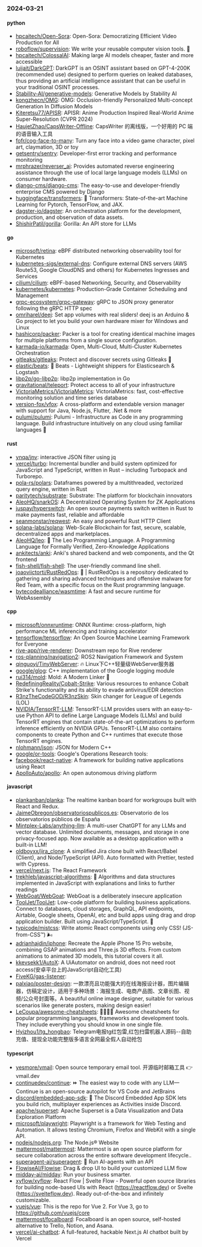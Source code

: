 ### 2024-03-21

#### python
* [hpcaitech/Open-Sora](https://github.com/hpcaitech/Open-Sora): Open-Sora: Democratizing Efficient Video Production for All
* [roboflow/supervision](https://github.com/roboflow/supervision): We write your reusable computer vision tools. 💜
* [hpcaitech/ColossalAI](https://github.com/hpcaitech/ColossalAI): Making large AI models cheaper, faster and more accessible
* [luijait/DarkGPT](https://github.com/luijait/DarkGPT): DarkGPT is an OSINT assistant based on GPT-4-200K (recommended use) designed to perform queries on leaked databases, thus providing an artificial intelligence assistant that can be useful in your traditional OSINT processes.
* [Stability-AI/generative-models](https://github.com/Stability-AI/generative-models): Generative Models by Stability AI
* [kongzhecn/OMG](https://github.com/kongzhecn/OMG): OMG: Occlusion-friendly Personalized Multi-concept Generation In Diffusion Models
* [Kiteretsu77/APISR](https://github.com/Kiteretsu77/APISR): APISR: Anime Production Inspired Real-World Anime Super-Resolution (CVPR 2024)
* [HaujetZhao/CapsWriter-Offline](https://github.com/HaujetZhao/CapsWriter-Offline): CapsWriter 的离线版，一个好用的 PC 端的语音输入工具
* [fofr/cog-face-to-many](https://github.com/fofr/cog-face-to-many): Turn any face into a video game character, pixel art, claymation, 3D or toy
* [getsentry/sentry](https://github.com/getsentry/sentry): Developer-first error tracking and performance monitoring
* [mrphrazer/reverser_ai](https://github.com/mrphrazer/reverser_ai): Provides automated reverse engineering assistance through the use of local large language models (LLMs) on consumer hardware.
* [django-cms/django-cms](https://github.com/django-cms/django-cms): The easy-to-use and developer-friendly enterprise CMS powered by Django
* [huggingface/transformers](https://github.com/huggingface/transformers): 🤗 Transformers: State-of-the-art Machine Learning for Pytorch, TensorFlow, and JAX.
* [dagster-io/dagster](https://github.com/dagster-io/dagster): An orchestration platform for the development, production, and observation of data assets.
* [ShishirPatil/gorilla](https://github.com/ShishirPatil/gorilla): Gorilla: An API store for LLMs

#### go
* [microsoft/retina](https://github.com/microsoft/retina): eBPF distributed networking observability tool for Kubernetes
* [kubernetes-sigs/external-dns](https://github.com/kubernetes-sigs/external-dns): Configure external DNS servers (AWS Route53, Google CloudDNS and others) for Kubernetes Ingresses and Services
* [cilium/cilium](https://github.com/cilium/cilium): eBPF-based Networking, Security, and Observability
* [kubernetes/kubernetes](https://github.com/kubernetes/kubernetes): Production-Grade Container Scheduling and Management
* [grpc-ecosystem/grpc-gateway](https://github.com/grpc-ecosystem/grpc-gateway): gRPC to JSON proxy generator following the gRPC HTTP spec
* [omriharel/deej](https://github.com/omriharel/deej): Set app volumes with real sliders! deej is an Arduino & Go project to let you build your own hardware mixer for Windows and Linux
* [hashicorp/packer](https://github.com/hashicorp/packer): Packer is a tool for creating identical machine images for multiple platforms from a single source configuration.
* [karmada-io/karmada](https://github.com/karmada-io/karmada): Open, Multi-Cloud, Multi-Cluster Kubernetes Orchestration
* [gitleaks/gitleaks](https://github.com/gitleaks/gitleaks): Protect and discover secrets using Gitleaks 🔑
* [elastic/beats](https://github.com/elastic/beats): 🐠 Beats - Lightweight shippers for Elasticsearch & Logstash
* [libp2p/go-libp2p](https://github.com/libp2p/go-libp2p): libp2p implementation in Go
* [gravitational/teleport](https://github.com/gravitational/teleport): Protect access to all of your infrastructure
* [VictoriaMetrics/VictoriaMetrics](https://github.com/VictoriaMetrics/VictoriaMetrics): VictoriaMetrics: fast, cost-effective monitoring solution and time series database
* [version-fox/vfox](https://github.com/version-fox/vfox): A cross-platform and extendable version manager with support for Java, Node.js, Flutter, .Net & more
* [pulumi/pulumi](https://github.com/pulumi/pulumi): Pulumi - Infrastructure as Code in any programming language. Build infrastructure intuitively on any cloud using familiar languages 🚀

#### rust
* [ynqa/jnv](https://github.com/ynqa/jnv): interactive JSON filter using jq
* [vercel/turbo](https://github.com/vercel/turbo): Incremental bundler and build system optimized for JavaScript and TypeScript, written in Rust – including Turbopack and Turborepo.
* [pola-rs/polars](https://github.com/pola-rs/polars): Dataframes powered by a multithreaded, vectorized query engine, written in Rust
* [paritytech/substrate](https://github.com/paritytech/substrate): Substrate: The platform for blockchain innovators
* [AleoHQ/snarkOS](https://github.com/AleoHQ/snarkOS): A Decentralized Operating System for ZK Applications
* [juspay/hyperswitch](https://github.com/juspay/hyperswitch): An open source payments switch written in Rust to make payments fast, reliable and affordable
* [seanmonstar/reqwest](https://github.com/seanmonstar/reqwest): An easy and powerful Rust HTTP Client
* [solana-labs/solana](https://github.com/solana-labs/solana): Web-Scale Blockchain for fast, secure, scalable, decentralized apps and marketplaces.
* [AleoHQ/leo](https://github.com/AleoHQ/leo): 🦁 The Leo Programming Language. A Programming Language for Formally Verified, Zero-Knowledge Applications
* [ankitects/anki](https://github.com/ankitects/anki): Anki's shared backend and web components, and the Qt frontend
* [fish-shell/fish-shell](https://github.com/fish-shell/fish-shell): The user-friendly command line shell.
* [joaoviictorti/RustRedOps](https://github.com/joaoviictorti/RustRedOps): 🦀 | RustRedOps is a repository dedicated to gathering and sharing advanced techniques and offensive malware for Red Team, with a specific focus on the Rust programming language.
* [bytecodealliance/wasmtime](https://github.com/bytecodealliance/wasmtime): A fast and secure runtime for WebAssembly

#### cpp
* [microsoft/onnxruntime](https://github.com/microsoft/onnxruntime): ONNX Runtime: cross-platform, high performance ML inferencing and training accelerator
* [tensorflow/tensorflow](https://github.com/tensorflow/tensorflow): An Open Source Machine Learning Framework for Everyone
* [rive-app/rive-renderer](https://github.com/rive-app/rive-renderer): Downstream repo for Rive renderer
* [ros-planning/navigation2](https://github.com/ros-planning/navigation2): ROS2 Navigation Framework and System
* [qinguoyi/TinyWebServer](https://github.com/qinguoyi/TinyWebServer): 🔥 Linux下C++轻量级WebServer服务器
* [google/glog](https://github.com/google/glog): C++ implementation of the Google logging module
* [rui314/mold](https://github.com/rui314/mold): Mold: A Modern Linker 🦠
* [RedefiningReality/Cobalt-Strike](https://github.com/RedefiningReality/Cobalt-Strike): Various resources to enhance Cobalt Strike's functionality and its ability to evade antivirus/EDR detection
* [R3nzTheCodeGOD/R3nzSkin](https://github.com/R3nzTheCodeGOD/R3nzSkin): Skin changer for League of Legends (LOL)
* [NVIDIA/TensorRT-LLM](https://github.com/NVIDIA/TensorRT-LLM): TensorRT-LLM provides users with an easy-to-use Python API to define Large Language Models (LLMs) and build TensorRT engines that contain state-of-the-art optimizations to perform inference efficiently on NVIDIA GPUs. TensorRT-LLM also contains components to create Python and C++ runtimes that execute those TensorRT engines.
* [nlohmann/json](https://github.com/nlohmann/json): JSON for Modern C++
* [google/or-tools](https://github.com/google/or-tools): Google's Operations Research tools:
* [facebook/react-native](https://github.com/facebook/react-native): A framework for building native applications using React
* [ApolloAuto/apollo](https://github.com/ApolloAuto/apollo): An open autonomous driving platform

#### javascript
* [plankanban/planka](https://github.com/plankanban/planka): The realtime kanban board for workgroups built with React and Redux.
* [JaimeObregon/observatoriospublicos.es](https://github.com/JaimeObregon/observatoriospublicos.es): Observatorio de los observatorios públicos de España
* [Mintplex-Labs/anything-llm](https://github.com/Mintplex-Labs/anything-llm): A multi-user ChatGPT for any LLMs and vector database. Unlimited documents, messages, and storage in one privacy-focused app. Now available as a desktop application with a built-in LLM!
* [oldboyxx/jira_clone](https://github.com/oldboyxx/jira_clone): A simplified Jira clone built with React/Babel (Client), and Node/TypeScript (API). Auto formatted with Prettier, tested with Cypress.
* [vercel/next.js](https://github.com/vercel/next.js): The React Framework
* [trekhleb/javascript-algorithms](https://github.com/trekhleb/javascript-algorithms): 📝 Algorithms and data structures implemented in JavaScript with explanations and links to further readings
* [WebGoat/WebGoat](https://github.com/WebGoat/WebGoat): WebGoat is a deliberately insecure application
* [ToolJet/ToolJet](https://github.com/ToolJet/ToolJet): Low-code platform for building business applications. Connect to databases, cloud storages, GraphQL, API endpoints, Airtable, Google sheets, OpenAI, etc and build apps using drag and drop application builder. Built using JavaScript/TypeScript. 🚀
* [typicode/mistcss](https://github.com/typicode/mistcss): Write atomic React components using only CSS! (JS-from-CSS™) 🌬️
* [adrianhajdin/iphone](https://github.com/adrianhajdin/iphone): Recreate the Apple iPhone 15 Pro website, combining GSAP animations and Three.js 3D effects. From custom animations to animated 3D models, this tutorial covers it all.
* [kkevsekk1/AutoX](https://github.com/kkevsekk1/AutoX): A UiAutomator on android, does not need root access(安卓平台上的JavaScript自动化工具)
* [FiveKG/gas-listener](https://github.com/FiveKG/gas-listener): 
* [palxiao/poster-design](https://github.com/palxiao/poster-design): 一款漂亮且功能强大的在线海报设计器，图片编辑器，仿稿定设计，适用于多种场景：海报生成、电商产品图、文章长图、视频/公众号封面等。A beautiful online image designer, suitable for various scenarios like generate posters, making design easier!
* [LeCoupa/awesome-cheatsheets](https://github.com/LeCoupa/awesome-cheatsheets): 👩‍💻👨‍💻 Awesome cheatsheets for popular programming languages, frameworks and development tools. They include everything you should know in one single file.
* [Hyizhou1/tg_hongbao](https://github.com/Hyizhou1/tg_hongbao): Telegram电报tg红包雷,红包扫雷机器人源码--自助充值、提现全功能完整版多语言全网最全假人自动抢包

#### typescript
* [yesmore/vmail](https://github.com/yesmore/vmail): Open source temporary email tool. 开源临时邮箱工具 👉 vmail.dev
* [continuedev/continue](https://github.com/continuedev/continue): ⏩ The easiest way to code with any LLM—Continue is an open-source autopilot for VS Code and JetBrains
* [discord/embedded-app-sdk](https://github.com/discord/embedded-app-sdk): 🚀 The Discord Embedded App SDK lets you build rich, multiplayer experiences as Activities inside Discord.
* [apache/superset](https://github.com/apache/superset): Apache Superset is a Data Visualization and Data Exploration Platform
* [microsoft/playwright](https://github.com/microsoft/playwright): Playwright is a framework for Web Testing and Automation. It allows testing Chromium, Firefox and WebKit with a single API.
* [nodejs/nodejs.org](https://github.com/nodejs/nodejs.org): The Node.js® Website
* [mattermost/mattermost](https://github.com/mattermost/mattermost): Mattermost is an open source platform for secure collaboration across the entire software development lifecycle..
* [superagent-ai/superagent](https://github.com/superagent-ai/superagent): 🥷 Run AI-agents with an API
* [FlowiseAI/Flowise](https://github.com/FlowiseAI/Flowise): Drag & drop UI to build your customized LLM flow
* [midday-ai/midday](https://github.com/midday-ai/midday): Run your business smarter.
* [xyflow/xyflow](https://github.com/xyflow/xyflow): React Flow | Svelte Flow - Powerful open source libraries for building node-based UIs with React (https://reactflow.dev) or Svelte (https://svelteflow.dev). Ready out-of-the-box and infinitely customizable.
* [vuejs/vue](https://github.com/vuejs/vue): This is the repo for Vue 2. For Vue 3, go to https://github.com/vuejs/core
* [mattermost/focalboard](https://github.com/mattermost/focalboard): Focalboard is an open source, self-hosted alternative to Trello, Notion, and Asana.
* [vercel/ai-chatbot](https://github.com/vercel/ai-chatbot): A full-featured, hackable Next.js AI chatbot built by Vercel
